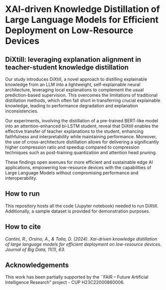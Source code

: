 # XAI-driven Knowledge Distillation of Large Language Models for Efficient Deployment on Low-Resource Devices

## DiXtill: leveraging explanation alignment in teacher-student knowledge distillation
Our study introduces DiXtill, a novel approach to distilling explainable knowledge from an LLM into a lightweight, self-explainable neural architecture, leveraging local explanations to complement the usual prediction-based supervision. This overcomes the limitations of traditional distillation methods, which often fall short in transferring crucial explainable knowledge, leading to performance degradation and explanation inconsistencies.

Our experiments, involving the distillation of a pre-trained BERT-like model into an attention-enhanced bi-LSTM student, reveal that DiXtill enables the effective transfer of teacher explanations to the student, enhancing faithfulness and interpretability while maintaining performance. Moreover, the use of cross-architecture distillation allows for delivering a significantly higher compression ratio and speedup compared to compression techniques such as post-training quantization and attention head pruning.

These findings open avenues for more efficient and sustainable edge AI applications, empowering low-resource devices with the capabilities of Large Language Models without compromising performance and interoperability.

## How to run
This repository hosts all the code (Jupyter notebook) needed to run DiXtill. Additionally, a sample dataset is provided for demonstration purposes.

## How to cite
*Cantini, R., Orsino, A., & Talia, D. (2024). Xai-driven knowledge distillation of large language models for efficient deployment on low-resource devices. Journal of Big Data, 11(1), 63.*

## Acknowledgements
This work has been partially supported by the ``FAIR – Future Artificial Intelligence Research" project - CUP H23C22000860006.
